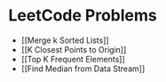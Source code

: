 # LeetCode Problems
- [[Merge k Sorted Lists]]
- [[K Closest Points to Origin]]
- [[Top K Frequent Elements]]
- [[Find Median from Data Stream]]